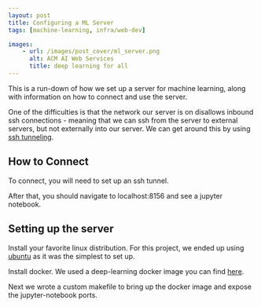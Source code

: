 ```yaml
---
layout: post
title: Configuring a ML Server
tags: [machine-learning, infra/web-dev]

images:
    - url: /images/post_cover/ml_server.png
      alt: ACM AI Web Services
      title: deep learning for all
---
```


This is a run-down of how we set up a server for machine learning, along with information on how to connect and use the server.

One of the difficulties is that the network our server is on disallows inbound ssh connections - meaning that we can ssh from the server to external servers, but not externally into our server. We can get around this by using [ssh tunneling](https://chamibuddhika.wordpress.com/2012/03/21/ssh-tunnelling-explained/).

## How to Connect
To connect, you will need to set up an ssh tunnel. 

After that, you should navigate to localhost:8156 and see a jupyter notebook.

## Setting up the server

Install your favorite linux distribution. For this project, we ended up using [ubuntu](https://www.ubuntu.com/) as it was the simplest to set up. 

Install docker. We used a deep-learning docker image you can find [here](https://github.com/floydhub/dl-docker).

Next we wrote a custom makefile to bring up the docker image and expose the jupyter-notebook ports. 
